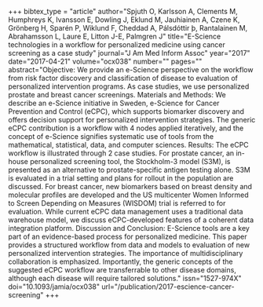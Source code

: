 +++
bibtex_type = "article"
author="Spjuth O, Karlsson A, Clements M, Humphreys K, Ivansson E, Dowling J, Eklund M, Jauhiainen A, Czene K, Grönberg H, Sparén P, Wiklund F, Cheddad A, Pálsdóttir þ, Rantalainen M, Abrahamsson L, Laure E, Litton J-E, Palmgren J"
title="E-Science technologies in a workflow for personalized medicine using cancer screening as a case study"
journal="J Am Med Inform Assoc"
year="2017"
date="2017-04-21"
volume="ocx038"
number=""
pages=""
abstract="Objective: We provide an e-Science perspective on the workflow from risk factor discovery and classification of disease to evaluation of personalized intervention programs. As case studies, we use personalized prostate and breast cancer screenings. Materials and Methods: We describe an e-Science initiative in Sweden, e-Science for Cancer Prevention and Control (eCPC), which supports biomarker discovery and offers decision support for personalized intervention strategies. The generic eCPC contribution is a workflow with 4 nodes applied iteratively, and the concept of e-Science signifies systematic use of tools from the mathematical, statistical, data, and computer sciences. Results: The eCPC workflow is illustrated through 2 case studies. For prostate cancer, an in-house personalized screening tool, the Stockholm-3 model (S3M), is presented as an alternative to prostate-specific antigen testing alone. S3M is evaluated in a trial setting and plans for rollout in the population are discussed. For breast cancer, new biomarkers based on breast density and molecular profiles are developed and the US multicenter Women Informed to Screen Depending on Measures (WISDOM) trial is referred to for evaluation. While current eCPC data management uses a traditional data warehouse model, we discuss eCPC-developed features of a coherent data integration platform. Discussion and Conclusion: E-Science tools are a key part of an evidence-based process for personalized medicine. This paper provides a structured workflow from data and models to evaluation of new personalized intervention strategies. The importance of multidisciplinary collaboration is emphasized. Importantly, the generic concepts of the suggested eCPC workflow are transferrable to other disease domains, although each disease will require tailored solutions."
issn="1527-974X"
doi="10.1093/jamia/ocx038"
url="/publication/2017-escience-cancer-screening"
+++
